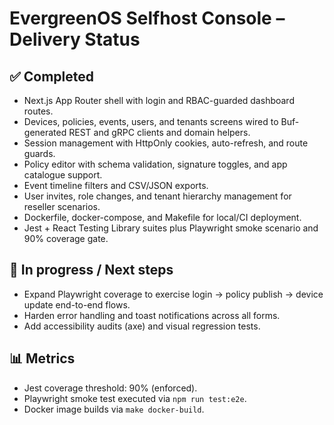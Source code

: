 # EvergreenOS Selfhost Console – Delivery Status

## ✅ Completed
- Next.js App Router shell with login and RBAC-guarded dashboard routes.
- Devices, policies, events, users, and tenants screens wired to Buf-generated REST and gRPC clients and domain helpers.
- Session management with HttpOnly cookies, auto-refresh, and route guards.
- Policy editor with schema validation, signature toggles, and app catalogue support.
- Event timeline filters and CSV/JSON exports.
- User invites, role changes, and tenant hierarchy management for reseller scenarios.
- Dockerfile, docker-compose, and Makefile for local/CI deployment.
- Jest + React Testing Library suites plus Playwright smoke scenario and 90% coverage gate.

## 🚧 In progress / Next steps
- Expand Playwright coverage to exercise login → policy publish → device update end-to-end flows.
- Harden error handling and toast notifications across all forms.
- Add accessibility audits (axe) and visual regression tests.

## 📊 Metrics
- Jest coverage threshold: 90% (enforced).
- Playwright smoke test executed via `npm run test:e2e`.
- Docker image builds via `make docker-build`.
